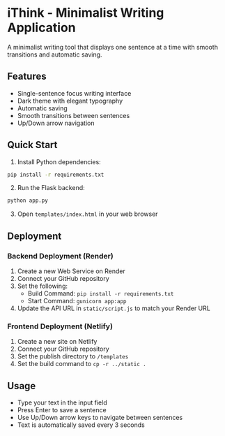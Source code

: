 # iThink - Minimalist Writing Application

A minimalist writing tool that displays one sentence at a time with smooth transitions and automatic saving.

## Features

- Single-sentence focus writing interface
- Dark theme with elegant typography
- Automatic saving
- Smooth transitions between sentences
- Up/Down arrow navigation

## Quick Start

1. Install Python dependencies:
```bash
pip install -r requirements.txt
```

2. Run the Flask backend:
```bash
python app.py
```

3. Open `templates/index.html` in your web browser

## Deployment

### Backend Deployment (Render)

1. Create a new Web Service on Render
2. Connect your GitHub repository
3. Set the following:
   - Build Command: `pip install -r requirements.txt`
   - Start Command: `gunicorn app:app`
4. Update the API URL in `static/script.js` to match your Render URL

### Frontend Deployment (Netlify)

1. Create a new site on Netlify
2. Connect your GitHub repository
3. Set the publish directory to `/templates`
4. Set the build command to `cp -r ../static .`

## Usage

- Type your text in the input field
- Press Enter to save a sentence
- Use Up/Down arrow keys to navigate between sentences
- Text is automatically saved every 3 seconds 